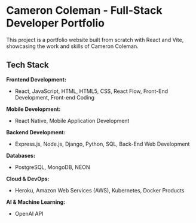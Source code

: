# Cameron Coleman - Full-Stack Developer Portfolio

This project is a portfolio website built from scratch with React and Vite, showcasing the work and skills of Cameron Coleman.

## Tech Stack

**Frontend Development:**
- React, JavaScript, HTML, HTML5, CSS, React Flow, Front-End Development, Front-end Coding

**Mobile Development:**
- React Native, Mobile Application Development

**Backend Development:**
- Express.js, Node.js, Django, Python, SQL, Back-End Web Development

**Databases:**
- PostgreSQL, MongoDB, NEON

**Cloud & DevOps:**
- Heroku, Amazon Web Services (AWS), Kubernetes, Docker Products

**AI & Machine Learning:**
- OpenAI API
